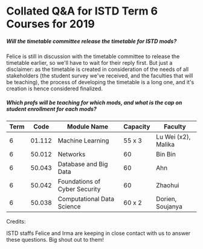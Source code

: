 # Collated Q&A for ISTD Term 6 Courses for 2019

##### Will the timetable committee release the timetable for ISTD mods?

Felice is still in discussion with the timetable committee to release the timetable earlier, so we'll have to wait for their reply first. But just a disclaimer: as the timetable is created in consideration of the needs of all stakeholders (the student survey we've received, and the faculties that will be teaching), the process of developing the timetable is a long one, and it's creation is hence considered finalized.

##### Which profs will be teaching for which mods, and what is the cap on student enrollment for each mods?

| Term | Code | Module Name | Capacity | Faculty |
| --- | --- | --- | --- | --- |
| 6 | 01.112 | Machine Learning | 55 x 3 | Lu Wei (x2), Malika |
| 6 | 50.012 | Networks | 60 | Bin Bin |
| 6 | 50.043 | Database and Big Data | 60 | Ahn |
| 6 | 50.042 | Foundations of Cyber Security | 60 | Zhaohui |
| 6 | 50.038 | Computational Data Science | 60 x 2 | Dorien, Soujanya |

Credits:

ISTD staffs Felice and Irma are keeping in close contact with us to answer these questions. Big shout out to them!
